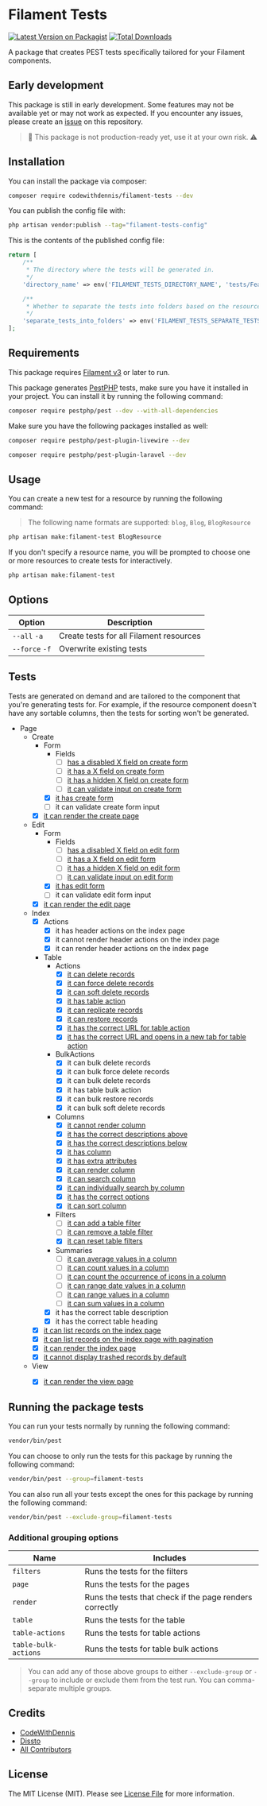 # Filament Tests

[![Latest Version on Packagist](https://img.shields.io/packagist/v/codewithdennis/filament-tests.svg?style=flat-square)](https://packagist.org/packages/codewithdennis/filament-tests)
[![Total Downloads](https://img.shields.io/packagist/dt/codewithdennis/filament-tests.svg?style=flat-square)](https://packagist.org/packages/codewithdennis/filament-tests)

A package that creates PEST tests specifically tailored for your Filament components.

## Early development

This package is still in early development. Some features may not be available yet or may not work as expected. If you encounter any issues, please create an [issue](https://github.com/CodeWithDennis/filament-tests/issues) on this repository.

> 🔴 This package is not production-ready yet, use it at your own risk. ⚠️

## Installation
You can install the package via composer:

```bash
composer require codewithdennis/filament-tests --dev
```

You can publish the config file with:

```bash
php artisan vendor:publish --tag="filament-tests-config"
```

This is the contents of the published config file:

```php
return [
    /**
     * The directory where the tests will be generated in.
     */
    'directory_name' => env('FILAMENT_TESTS_DIRECTORY_NAME', 'tests/Feature'),

    /**
     * Whether to separate the tests into folders based on the resource name.
     */
    'separate_tests_into_folders' => env('FILAMENT_TESTS_SEPARATE_TESTS_INTO_FOLDERS', false),
];
```

## Requirements

This package requires [Filament v3](https://filamentphp.com/docs/3.x/panels/installation) or later to run.

This package generates [PestPHP](https://pestphp.com/docs/installation) tests, make sure you have it installed in your project. You can install it by running the following command:

```bash
composer require pestphp/pest --dev --with-all-dependencies
```

Make sure you have the following packages installed as well:

```bash
composer require pestphp/pest-plugin-livewire --dev
```
```bash
composer require pestphp/pest-plugin-laravel --dev
```

## Usage

You can create a new test for a resource by running the following command:
> The following name formats are supported: `blog`, `Blog`, `BlogResource`

```bash
php artisan make:filament-test BlogResource
```

If you don't specify a resource name, you will be prompted to choose one or more resources to create tests for interactively.

```bash
php artisan make:filament-test
````
## Options

| Option         | Description                             |
|----------------|-----------------------------------------|
| `--all` `-a`   | Create tests for all Filament resources |
| `--force` `-f` | Overwrite existing tests                |

## Tests
Tests are generated on demand and are tailored to the component that you're generating tests for. For example, if the resource component doesn't have any sortable columns, then the tests for sorting 
won't be generated.

- Page
    - Create
        - Form
            - Fields
                - [ ] [has a disabled X field on create form](https://filamentphp.com/docs/3.x/forms/testing#disabled-fields)
                - [ ] [it has a X field on create form](https://filamentphp.com/docs/3.x/forms/testing#fields)
                - [ ] [it has a hidden X field on create form](https://filamentphp.com/docs/3.x/forms/testing#hidden-fields)
                - [ ] [it can validate input on create form](https://filamentphp.com/docs/3.x/forms/testing#validation)
            - [x] [it has create form](https://filamentphp.com/docs/3.x/forms/testing#form-existence)
            - [ ] it can validate create form input
        - [x] [it can render the create page](https://filamentphp.com/docs/3.x/panels/testing#routing--render)
    - Edit
        - Form
            - Fields
                - [ ] [has a disabled X field on edit form](https://filamentphp.com/docs/3.x/forms/testing#disabled-fields)
                - [ ] [it has a X field on edit form](https://filamentphp.com/docs/3.x/forms/testing#fields)
                - [ ] [it has a hidden X field on edit form](https://filamentphp.com/docs/3.x/forms/testing#hidden-fields)
                - [ ] [it can validate input on edit form](https://filamentphp.com/docs/3.x/forms/testing#validation)
            - [x] [it has edit form](https://filamentphp.com/docs/3.x/forms/testing#form-existence)
            - [ ] it can validate edit form input
        - [x] [it can render the edit page](https://filamentphp.com/docs/3.x/panels/testing#routing--render)
    - Index
        - [x] Actions
            - [x] it has header actions on the index page
            - [x] it cannot render header actions on the index page
            - [x] it can render header actions on the index page
        - Table
            - Actions
                - [x] [it can delete records](https://filamentphp.com/docs/3.x/tables/testing#calling-actions)
                - [x] [it can force delete records](https://filamentphp.com/docs/3.x/tables/testing#calling-actions)
                - [x] [it can soft delete records](https://filamentphp.com/docs/3.x/tables/testing#calling-actions)
                - [x] [it has table action](https://filamentphp.com/docs/3.x/tables/testing#calling-actions)
                - [x] [it can replicate records](https://filamentphp.com/docs/3.x/tables/testing#calling-actions)
                - [x] [it can restore records](https://filamentphp.com/docs/3.x/tables/testing#calling-actions)
                - [x] [it has the correct URL for table action](https://filamentphp.com/docs/3.x/infolists/testing#url)
                - [x] [it has the correct URL and opens in a new tab for table action](https://filamentphp.com/docs/3.x/infolists/testing#url)
            - BulkActions
                - [x] it can bulk delete records
                - [x] it can bulk force delete records
                - [x] it can bulk delete records
                - [x] it has table bulk action
                - [x] it can bulk restore records
                - [x] it can bulk soft delete records
            - Columns
                - [x] [it cannot render column](https://filamentphp.com/docs/3.x/tables/testing#columns)
                - [x] [it has the correct descriptions above](https://filamentphp.com/docs/3.x/tables/testing#descriptions)
                - [x] [it has the correct descriptions below](https://filamentphp.com/docs/3.x/tables/testing#descriptions)
                - [x] [it has column](https://filamentphp.com/docs/3.x/tables/testing#existence)
                - [x] [it has extra attributes](https://filamentphp.com/docs/3.x/tables/testing#extra-attributes)
                - [x] [it can render column](https://filamentphp.com/docs/3.x/tables/testing#columns)
                - [x] [it can search column](https://filamentphp.com/docs/3.x/tables/testing#searching)
                - [x] [it can individually search by column](https://filamentphp.com/docs/3.x/tables/testing#searching)
                - [x] [it has the correct options](https://filamentphp.com/docs/3.x/tables/testing#select-columns)
                - [x] [it can sort column](https://filamentphp.com/docs/3.x/tables/testing#sorting)
            - Filters
                - [ ] [it can add a table filter](https://filamentphp.com/docs/3.x/tables/testing#removing-filters)
                - [ ] [it can remove a table filter](https://filamentphp.com/docs/3.x/tables/testing#removing-filters)
                - [x] [it can reset table filters](https://filamentphp.com/docs/3.x/tables/testing#resetting-filters)
            - Summaries
                - [ ] [it can average values in a column](https://filamentphp.com/docs/3.x/tables/testing#summaries)
                - [ ] [it can count values in a column](https://filamentphp.com/docs/3.x/tables/testing#summaries)
                - [ ] [it can count the occurrence of icons in a column](https://filamentphp.com/docs/3.x/tables/testing#summaries)
                - [ ] [it can range date values in a column](https://filamentphp.com/docs/3.x/tables/testing#summaries)
                - [ ] [it can range values in a column](https://filamentphp.com/docs/3.x/tables/testing#summaries)
                - [ ] [it can sum values in a column](https://filamentphp.com/docs/3.x/tables/testing#summaries)
            - [x] it has the correct table description
            - [x] it has the correct table heading
        - [x] [it can list records on the index page](https://filamentphp.com/docs/3.x/tables/testing#render)
        - [x] [it can list records on the index page with pagination](https://filamentphp.com/docs/3.x/tables/testing#render)
        - [x] [it can render the index page](https://filamentphp.com/docs/3.x/tables/testing#render)
        - [x] [it cannot display trashed records by default](https://filamentphp.com/docs/3.x/tables/testing#render)
    - View
        - [x] [it can render the view page](https://filamentphp.com/docs/3.x/tables/testing#render)


## Running the package tests

You can run your tests normally by running the following command:

```bash
vendor/bin/pest
```

You can choose to only run the tests for this package by running the following command:

```bash
vendor/bin/pest --group=filament-tests
```

You can also run all your tests except the ones for this package by running the following command:

```bash
vendor/bin/pest --exclude-group=filament-tests
```

### Additional grouping options
| Name                 | Includes                                                |
|----------------------|---------------------------------------------------------|
| `filters`            | Runs the tests for the filters                          |
| `page`               | Runs the tests for the pages                            |
| `render`             | Runs the tests that check if the page renders correctly |
| `table`              | Runs the tests for the table                            |
| `table-actions`      | Runs the tests for table actions                        |
| `table-bulk-actions` | Runs the tests for table bulk actions                   |
> You can add any of those above groups to either `--exclude-group` or `--group` to include or exclude them from the test run. You can comma-separate multiple groups.

## Credits

- [CodeWithDennis](https://github.com/CodeWithDennis)
- [Dissto](https://github.com/dissto)
- [All Contributors](../../contributors)

## License

The MIT License (MIT). Please see [License File](LICENSE.md) for more information.
